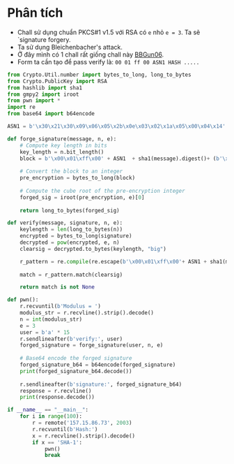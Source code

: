 # Phân tích
- Chall sử dụng chuẩn PKCS#1 v1.5 với RSA có `e` nhỏ `e = 3`. Ta sẽ `signature forgery.
- Ta sử dụng Bleichenbacher's attack.
- Ở đây mình có 1 chall rất giống chall này [BBGun06](https://www.hackthebox.com/blog/business-ctf-2022-write-up-bbgun06). 
- Form ta cần tạo để pass verify là: `00 01 ff 00 ASN1 HASH .....`
```python
from Crypto.Util.number import bytes_to_long, long_to_bytes
from Crypto.PublicKey import RSA
from hashlib import sha1
from gmpy2 import iroot
from pwn import *
import re
from base64 import b64encode

ASN1 = b'\x30\x21\x30\x09\x06\x05\x2b\x0e\x03\x02\x1a\x05\x00\x04\x14'

def forge_signature(message, n, e):
    # Compute key length in bits
    key_length = n.bit_length()
    block = b'\x00\x01\xff\x00' + ASN1  + sha1(message).digest()+ (b'\xff' * (key_length // 8 - len(ASN1) - len(sha1(message).digest()) - 4))  
    
    # Convert the block to an integer
    pre_encryption = bytes_to_long(block)
    
    # Compute the cube root of the pre-encryption integer
    forged_sig = iroot(pre_encryption, e)[0]
    
    return long_to_bytes(forged_sig)

def verify(message, signature, n, e):
    keylength = len(long_to_bytes(n))
    encrypted = bytes_to_long(signature)
    decrypted = pow(encrypted, e, n)
    clearsig = decrypted.to_bytes(keylength, "big")

    r_pattern = re.compile(re.escape(b'\x00\x01\xff\x00'+ ASN1 + sha1(message).digest() + b'\x00' * (keylength - len(ASN1) - len(sha1(message).digest()) - 4)), re.DOTALL)
    
    match = r_pattern.match(clearsig)

    return match is not None

def pwn():
    r.recvuntil(b'Modulus = ')
    modulus_str = r.recvline().strip().decode()
    n = int(modulus_str)
    e = 3
    user = b'a' * 15
    r.sendlineafter(b'verify:', user)
    forged_signature = forge_signature(user, n, e)
    
    # Base64 encode the forged signature
    forged_signature_b64 = b64encode(forged_signature)
    print(forged_signature_b64.decode())
    
    r.sendlineafter(b'signature:', forged_signature_b64)
    response = r.recvline()
    print(response.decode())

if __name__ == "__main__":
    for i in range(100):
        r = remote('157.15.86.73', 2003)
        r.recvuntil(b'Hash:')
        x = r.recvline().strip().decode()
        if x == 'SHA-1':
            pwn()
            break
```
